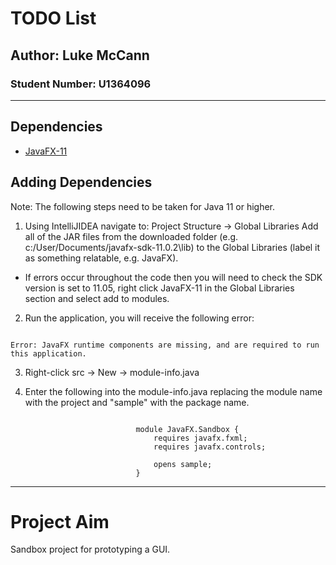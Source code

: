 # TODO List

## Author: Luke McCann

### Student Number: U1364096

_________________

## Dependencies

* [JavaFX-11](https://gluonhq.com/products/javafx/)


## Adding Dependencies

Note: The following steps need to be taken for Java 11 or higher.

1. Using IntelliJIDEA navigate to: Project Structure &rarr; Global Libraries
Add all of the JAR files from the downloaded folder (e.g. c:/User/Documents/javafx-sdk-11.0.2\lib) to the Global Libraries (label it as something relatable, e.g. JavaFX).

* If errors occur throughout the code then you will need to check the SDK version is set to 11.05, right click JavaFX-11 in the Global Libraries section and select add to modules. 

2. Run the application, you will receive the following error: 

~~~~

Error: JavaFX runtime components are missing, and are required to run this application.

~~~~

3. Right-click src &rarr; New &rarr; module-info.java 

4. Enter the following into the module-info.java replacing the module name with the project and "sample" with the package name.

~~~~

                            module JavaFX.Sandbox {
                                requires javafx.fxml;
                                requires javafx.controls;

                                opens sample;
                            }

~~~~
_________________

# Project Aim

Sandbox project for prototyping a GUI.